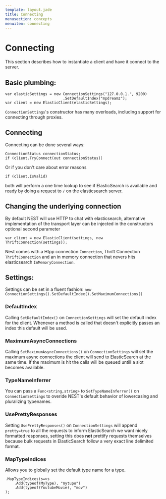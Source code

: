 ```yaml
---
template: layout.jade
title: Connecting
menusection: concepts
menuitem: connecting
---
```



# Connecting
This section describes how to instantiate a client and have it connect to the server.

## Basic plumbing:

	var elasticSettings = new ConnectionSettings("127.0.0.1.", 9200)
							  .SetDefaultIndex("mpdreamz");
	var client = new ElasticClient(elasticSettings);

`ConnectionSettings`'s constructor has many overloads, including support for connecting through proxies.

## Connecting

Connecting can be done several ways:

	ConnectionStatus connectionStatus;
	if (client.TryConnect(out connectionStatus))

Or if you don't care about error reasons

	if (client.IsValid)

both will perform a one time lookup to see if ElasticSearch is available and ready by doing a request to `/` on the elasticsearch server. 

## Changing the underlying connection 

By default NEST will use HTTP to chat with elasticsearch, alternative implementation of the transport layer can be injected in the constructors optional second parameter

	var client = new ElasticClient(settings, new ThriftConnection(settings));

Nest comes with a Htpp connection `Connection`, Thrift Connection `ThriftConnection` and an in memory connection that nevers hits elasticsearch `InMemoryConnection`.

## Settings:
Settings can be set in a fluent fashion: `new ConnectionSettings().SetDefaultIndex().SetMaximumConnections()`

### DefaultIndex
Calling `SetDefaultIndex()` on `ConnectionSettings` will set the default index for the client. Whenever a method is called that doesn't explicitly passes an index this default will be used.

### MaximumAsyncConnections
Calling `SetMaximumAsyncConnections()` on `ConnectionSettings` will set the maximum async connections the client will send to ElasticSearch at the same time. If the maximum is hit the calls will be queued untill a slot becomes available.

### TypeNameInferrer
You can pass a `Func<string,string>` to `SetTypeNameInferrer()` on `ConnectionSettings` to overide NEST's default behavior of lowercasing and pluralizing typenames.

### UsePrettyResponses
Setting `UsePrettyResponses()` on `ConnectionSettings` will append `pretty=true` to all the requests to inform ElasticSearch we want nicely formatted responses, setting this does **not** prettify requests themselves because bulk requests in ElasticSearch follow a very exact line delimited format. 

### MapTypeIndices
Allows you to globally set the default type name for a type.

    .MapTypeIndices(s=>s
        .Add(typeof(MyType), "mytupo")
        .Add(typeof(YoutubeMovie), "mov")
    );
